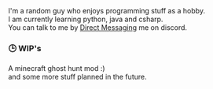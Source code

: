 <div align="left">
I'm a random guy who enjoys programming stuff as a hobby. <br>
I am currently learning python, java and csharp.<br>
You can talk to me by <a href="https://discord.com/users/1049142390901973032">Direct Messaging</a> me on discord.<br>
</div>

### 🕒 WIP's
A minecraft ghost hunt mod :) <br>
and some more stuff planned in the future. <br>
